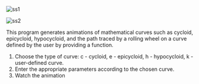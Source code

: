 
![ss1](https://github.com/MBurdziej/parametric_curves/assets/108184079/17ef09d4-c7d1-4a35-92be-6eed2f3128f1)

![ss2](https://github.com/MBurdziej/parametric_curves/assets/108184079/050f96c1-3f12-423e-b270-edd52d16f67e)


This program generates animations of mathematical curves such as cycloid, epicycloid, hypocycloid, and the path traced by a rolling wheel on a curve defined by the user by providing a function.

1. Choose the type of curve: c - cycloid, e - epicycloid, h - hypocycloid, k - user-defined curve.
2. Enter the appropriate parameters according to the chosen curve.
3. Watch the animation
